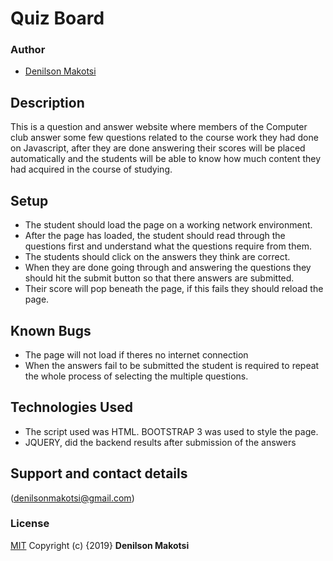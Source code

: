 # Quiz Board
### Author
- [Denilson Makotsi](https://github.com/Denilson1999/quiz-board)
## Description
This is a question and answer website where members of the Computer club answer some few questions related to the course work they had done on Javascript, after they are done answering their scores will be placed automatically and the students will be able to know how much content they had acquired in the course of studying.
## Setup
* The student should load the page on a working network environment.
* After the page has loaded, the student should read through the questions first and understand what the questions require from them.
* The students should click on the answers they think are correct.
* When they are done going through and answering the questions they should hit the submit button so that there answers are submitted.
* Their score will pop beneath the page, if this fails they should reload the page.
## Known Bugs
* The page will not load if theres no internet connection
* When the answers fail to be submitted the student is required to repeat the whole process of selecting the multiple questions.
## Technologies Used
* The script used was HTML. BOOTSTRAP 3 was used to style the page.
* JQUERY, did the backend results after submission of the answers
## Support and contact details
(denilsonmakotsi@gmail.com)
### License
[MIT](https://choosealicense.com/licenses/mit/)
Copyright (c) {2019} **Denilson Makotsi**
